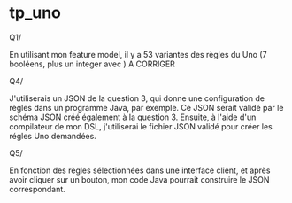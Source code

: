 # tp_uno

Q1/

En utilisant mon feature model, il y a 53 variantes des règles du Uno (7 booléens, plus un integer avec ) A CORRIGER


Q4/

J'utiliserais un JSON de la question 3, qui donne une configuration de règles dans un programme Java, par exemple. Ce JSON serait validé par le schéma JSON créé également à la question 3. Ensuite, à l'aide d'un compilateur de mon DSL, j'utiliserai le fichier JSON validé pour créer les régles Uno demandées.

Q5/

En fonction des règles sélectionnées dans une interface client, et après avoir cliquer sur un bouton, mon code Java pourrait construire le JSON correspondant.

